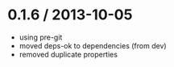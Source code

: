 
0.1.6 / 2013-10-05
==================

  * using pre-git
  * moved deps-ok to dependencies (from dev)
  * removed duplicate properties
